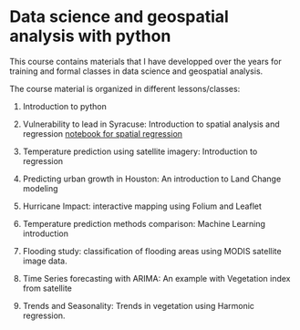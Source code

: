 # Data science and geospatial analysis with python
This course contains materials that I have developped over the years for training and formal classes in data science and geospatial analysis. 

The course material is organized in different lessons/classes:

1. Introduction to python 

2. Vulnerability to lead in Syracuse: Introduction to spatial analysis and regression 
[notebook for spatial regression](https://github.com/bparment1/data_science_and_geospatial_analysis_with_python/blob/master/exercise2_spatial_analyses_and_regression_Syracuse.ipynb)

3. Temperature prediction using satellite imagery: Introduction to regression  

4. Predicting urban growth in Houston: An introduction to Land Change modeling

5. Hurricane Impact: interactive mapping using Folium and Leaflet

6. Temperature prediction methods comparison: Machine Learning introduction  

7. Flooding study: classification of flooding areas using MODIS satellite image data. 

8. Time Series forecasting with ARIMA: An example with Vegetation index from satellite

9. Trends and Seasonality: Trends in vegetation using Harmonic regression.
